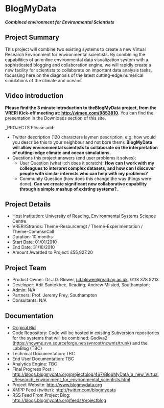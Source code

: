 # BlogMyData #
**_Combined environment for Environmental Scientists_**

## Project Summary ##
This project will combine two existing systems to create a new Virtual Research Environment for environmental scientists. By combining the capabilities of an online environmental data visualization system with a sophisticated blogging and collaboration engine, we will rapidly create a new facility for scientists to collaborate on important data analysis tasks, focussing here on the diagnosis of the latest cutting-edge numerical simulations of the climate and oceans.

## Video introduction ##
**Please find the 3 minute introduction to theBlogMyData project, from the VRERI Kick-off meeting at: http://vimeo.com/9853810**.
You can find the presentation in the Downloads section of this site.

_PROJECTS Please add:
  * Twitter description (120 characters laymen description, e.g. how would you describe this to your neighbour and not bore them): **BlogMyData will allow environmental scientists to collaborate on the interpretation of cutting-edge climate and ocean simulations.**
  * Questions this project answers (end user problems it solves):
    * User Question (what itch does it scratch): **How can I work with my colleagues to interpret complex datasets, and how can I discover people with similar interests who can help with my problems?**
    * Community Question (how does this change the way things were done): **Can we create significant new collaborative capability through a simple mashup of existing systems?**_

## Project Details ##
  * Host Institution: University of Reading, Environmental Systems Science Centre
  * VRERI/Strands:  Theme-Resourcemgt / Theme-Experimentation / Theme-CommsnColl
  * Duration: 10 months
  * Start Date: 01/01/2010
  * End Date: 31/10/2010
  * Amount Awarded to Project: £55,927.20

## Project Team ##
  * Product Owner: Dr J.D. Blower, j.d.blower@reading.ac.uk, 0118 378 5213
  * Developer: Adit Santokhee, Reading; Andrew Milsted, Southampton;
  * Admin: N/A
  * Partners: Prof. Jeremy Frey, Southampton
  * Consultants: N/A

## Documentation ##
  * [Original Bid](http://vreri.googlecode.com/files/Bid33%20BlogMyData.pdf)
  * Code Repository: Code will be hosted in existing Subversion repositories for the systems that will be combined: Godiva2 (https://ncwms.svn.sourceforge.net/svnroot/ncwms/trunk) and the LabBlog (TBC)
  * Technical Documentation: TBC
  * End User Documentation: TBC
  * Analytics Engine: TBC
  * Final Progress Post : http://blogs.blogmydata.org/projectblog/467/BlogMyData_a_new_Virtual_Research_Environment_for_environmental_scientists.html
  * Project Website: http://www.blogmydata.org
  * XMPP Feed (twitter): http://twitter.com/blogmydata
  * RSS Feed From Project Blog: http://blogs.blogmydata.org/feeds/projectblog